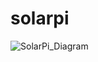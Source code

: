 # solarpi

![SolarPi_Diagram](https://user-images.githubusercontent.com/40343971/160515914-40334c9b-f9f9-404a-9b6e-0515d514477b.jpg)
